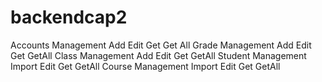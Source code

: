 # backendcap2
Accounts Management
Add
Edit
Get
Get All
Grade Management
Add
Edit
Get
GetAll
Class Management
Add
Edit
Get
GetAll
Student Management
Import
Edit
Get
GetAll
Course Management
Import
Edit
Get
GetAll
